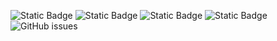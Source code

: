 ![Static Badge](https://img.shields.io/badge/blacklists-61-000000) ![Static Badge](https://img.shields.io/badge/blacklisted-2996901-cc0000) ![Static Badge](https://img.shields.io/badge/whitelisted-2254-00CC00) ![Static Badge](https://img.shields.io/badge/streaming_blacklist-28107-000000) ![GitHub issues](https://img.shields.io/github/issues/fabriziosalmi/blacklists)
